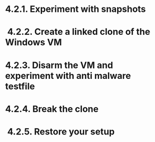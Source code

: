 # 4.2.1. Experiment with snapshots

#  4.2.2. Create a linked clone of the Windows VM

# 4.2.3. Disarm the VM and experiment with anti malware testfile

# 4.2.4. Break the clone

#  4.2.5. Restore your setup
